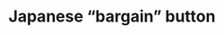 ---
layout: smileys&emotion
title: Japanese “bargain” button
emoji: japanese_bargain_button
permalink: 🉐.html
image: assets/img/3moji/japanese_bargain_button.png
---